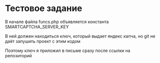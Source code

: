 <h1>Тестовое задание</h1>
<p>В начале файла funcs.php объявляется константа SMARTCAPTCHA_SERVER_KEY</p>
<p>В ней должен находиться ключ, который выдает яндекс капча, но git не даёт запушить проект с этим кодом</p>
<p>Поэтому ключ я приложил в письме сразу после ссылки на репозиторий</p>